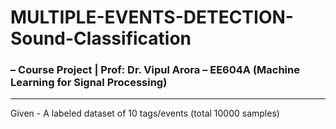 # MULTIPLE-EVENTS-DETECTION-Sound-Classification

### – Course Project | Prof: Dr. Vipul Arora – EE604A (Machine Learning for Signal Processing)
---
Given - A labeled dataset of 10 tags/events (total 10000 samples)
